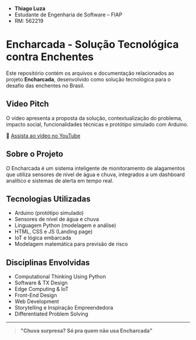 - **Thiago Luza**
- Estudante de Engenharia de Software – FIAP
- RM: 562219

# Encharcada  - Solução Tecnológica contra Enchentes

Este repositório contém os arquivos e documentação relacionados ao projeto **Encharcada**, desenvolvido como solução tecnológica para o desafio das enchentes no Brasil.

## Video Pitch

O vídeo apresenta a proposta da solução, contextualização do problema, impacto social, funcionalidades técnicas e protótipo simulado com Arduino.

🔗 [Assista ao vídeo no YouTube](https://www.youtube.com/watch?v=xxil9bYpTKQ)

## Sobre o Projeto

O Encharcada é um sistema inteligente de monitoramento de alagamentos que utiliza sensores de nível de água e chuva, integrados a um dashboard analítico e sistemas de alerta em tempo real.

## Tecnologias Utilizadas

- Arduino (protótipo simulado)
- Sensores de nível de água e chuva
- Linguagem Python (modelagem e análise)
- HTML, CSS e JS (Landing page)
- IoT e lógica embarcada
- Modelagem matemática para previsão de risco

## Disciplinas Envolvidas

- Computational Thinking Using Python  
- Software & TX Design  
- Edge Computing & IoT  
- Front-End Design  
- Web Development  
- Storytelling e Inspiração Empreendedora  
- Differentiated Problem Solving  

---

> **"Chuva surpresa? Só pra quem não usa Encharcada"**
